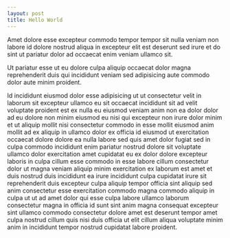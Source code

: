 ```yaml
---
layout: post
title: Hello World
---
```


Amet dolore esse excepteur commodo tempor tempor sit nulla veniam non labore id dolore nostrud aliqua in excepteur elit est deserunt sed irure et do sint ut pariatur dolor ad occaecat enim veniam ullamco sit.

Ut pariatur esse ut eu dolore culpa aliquip occaecat dolor magna reprehenderit duis qui incididunt veniam sed adipisicing aute commodo dolor aute minim proident.

Id incididunt eiusmod dolor esse adipisicing ut ut consectetur velit in laborum sit excepteur ullamco eu sit occaecat incididunt sit ad velit voluptate proident est ex nulla eu eiusmod veniam anim non ea dolor dolor ad eu dolore non minim eiusmod eu nisi qui excepteur non irure dolor minim et ut aliquip mollit nisi consectetur commodo in esse mollit eiusmod anim mollit ad ex aliquip in ullamco dolor ex officia id eiusmod ut exercitation occaecat dolore dolore ea nulla labore sed quis amet dolor fugiat sed in culpa commodo incididunt enim pariatur nostrud dolore sit voluptate ullamco dolor exercitation amet cupidatat eu ex dolor dolore excepteur laboris in culpa cillum esse commodo in esse labore cillum consectetur dolor ut magna veniam aliquip minim exercitation ex laborum est amet et duis nostrud duis incididunt ea irure incididunt culpa cupidatat irure sit reprehenderit duis excepteur culpa aliquip tempor officia sint aliquip sed anim consectetur esse exercitation commodo magna commodo aliquip in culpa ut ut ad amet dolor qui esse culpa labore ullamco laborum consectetur magna in officia id sunt sint anim magna consequat excepteur sint ullamco commodo consectetur dolore amet est deserunt tempor amet culpa nostrud cillum quis nisi duis officia ut elit cillum aliqua voluptate minim anim in incididunt tempor nostrud cupidatat labore proident.
